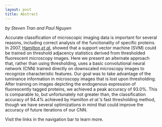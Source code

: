 ```yaml
---
layout: post
title: Abstract
---
```


*by Steven Tran and Paul Nguyen*

Accurate classification of microscopic imaging data is important for several reasons, including correct analysis of the functionality of specific proteins. In 2007, [Hamilton *et al.*](https://bmcbioinformatics.biomedcentral.com/articles/10.1186/1471-2105-8-110) showed that a support vector machine (SVM) could be trained on threshold adjacency statistics derived from thresholded fluorescent microscopy images. Here we present an alternate approach that, rather than using thresholding, uses a basic convolutional neural network (CNN) trained directly on downscaled microscopy images to recognize characteristic features. Our goal was to take advantage of the luminance information in microscopy images that is lost upon thresholding. After training on images depicting the endogenous expression of fluorescently tagged proteins, we achieved a peak accuracy of 93.0%. This is comparable to, but unfortunately not greater than, the classification accuracy of 94.4% achieved by Hamilton *et al.*’s fast thresholding method, though we have several optimizations in mind that could improve the accuracy of future iterations of our CNN.

Visit the links in the navigation bar to learn more.
